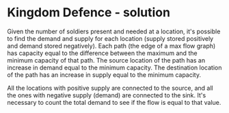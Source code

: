 # Kingdom Defence - solution

Given the number of soldiers present and needed at a location, it's possible to find the demand and supply for each location (supply stored positively and demand stored negatively). Each path (the edge of a max flow graph) has capacity equal to the difference between the maximum and the minimum capacity of that path. The source location of the path has an increase in demand equal to the minimum capacity. The destination location of the path has an increase in supply equal to the minimum capacity.

All the locations with positive supply are connected to the source, and all the ones with negative supply (demand) are connected to the sink. It's necessary to count the total demand to see if the flow is equal to that value.